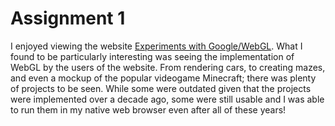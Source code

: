 # Assignment 1

I enjoyed viewing the website [Experiments with Google/WebGL](https://experiments.withgoogle.com/search?q=WebGL). What I found to be particularly interesting
was seeing the implementation of WebGL by the users of the website. From rendering cars, to creating mazes, and even a mockup of the popular videogame Minecraft;
there was plenty of projects to be seen. While some were outdated given that the projects were implemented over a decade ago, some were still usable and I was
able to run them in my native web browser even after all of these years!
